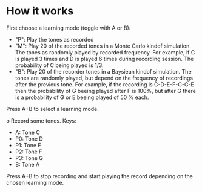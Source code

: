 # How it works
First choose a learning mode (toggle with A or B):
- "P": Play the tones as recorded
- "M": Play 20 of the recorded tones in a Monte Carlo kindof simulation. The tones as randomly played by recorded frequency. For example, if C is played 3 times and D is played 6 times during recording session. The probability of C being played is 1/3.
- "B": Play 20 of the recorder tones in a Baysiean kindof simulation. The tones are randomly played, but depend on the frequency of recordings after the previous tone. For example, if the recording is C-D-E-F-G-G-E then the probability of G beeing played after F is 100%, but after G there is a probability of G or E beeing played of 50 % each. 

Press A+B to select a learning mode.

o Record some tones.
Keys:
- A: Tone C
- P0: Tone D
- P1: Tone E
- P2: Tone F
- P3: Tone G
- B: Tone A

Press A+B to stop recording and start playing the record depending on the chosen learning mode.
